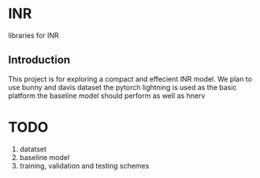 # INR
libraries for INR

## Introduction
This project is for exploring a compact and effecient INR model.
We plan to use bunny and davis dataset
the pytorch lightning is used as the basic platform
the baseline model should perform as well as hnerv

# TODO
1. datatset
2. baseline model
3. training, validation and testing schemes
